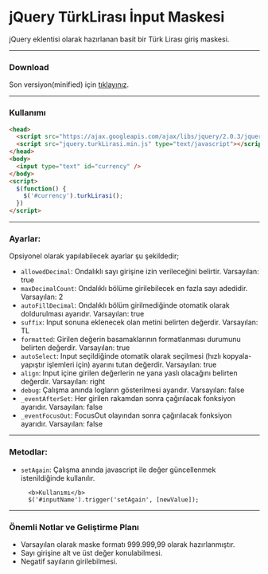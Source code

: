 jQuery TürkLirası İnput Maskesi
===============================

jQuery eklentisi olarak hazırlanan basit bir Türk Lirası giriş maskesi.

***
### Download

Son versiyon(minified) için [tıklayınız](https://raw.github.com/ozguradem/maskTurkLirasi/master/dist/jquery.turkLirasi.min.js).

***
### Kullanımı
```html
<head>
  <script src="https://ajax.googleapis.com/ajax/libs/jquery/2.0.3/jquery.min.js" type="text/javascript"></script>
  <script src="jquery.turkLirasi.min.js" type="text/javascript"></script>
</head>
<body>
  <input type="text" id="currency" />
</body>
<script>
  $(function() {
    $('#currency').turkLirasi();
  })
</script>
```

***
### Ayarlar:

Opsiyonel olarak yapılabilecek ayarlar şu şekildedir;


 * `allowedDecimal`: Ondalıklı sayı girişine izin verileceğini belirtir. Varsayılan: true
 * `maxDecimalCount`: Ondalıklı bölüme girilebilecek en fazla sayı adedidir. Varsayılan: 2
 * `autoFillDecimal`: Ondalıklı bölüm girilmediğinde otomatik olarak doldurulması ayarıdır. Varsayılan: true
 * `suffix`: Input sonuna eklenecek olan metini belirten değerdir. Varsayılan: TL
 * `formatted`: Girilen değerin basamaklarının formatlanması durumunu belirten değerdir. Varsayılan: true
 * `autoSelect`: Input seçildiğinde otomatik olarak seçilmesi (hızlı kopyala-yapıştır işlemleri için) ayarını tutan değerdir. Varsayılan: true
 * `align`: Input içine girilen değerlerin ne yana yaslı olacağını belirten değerdir. Varsayılan: right
 * `debug`: Çalışma anında logların gösterilmesi ayarıdır. Varsayılan: false
 * `_eventAfterSet`: Her girilen rakamdan sonra çağırılacak fonksiyon ayarıdır. Varsayılan: false
 * `_eventFocusOut`: FocusOut olayından sonra çağırılacak fonksiyon ayarıdır. Varsayılan: false

***
### Metodlar:

* `setAgain`: Çalışma anında javascript ile değer güncellenmek istenildiğinde kullanılır.
	
		<b>Kullanımı</b>
		$('#inputName').trigger('setAgain', [newValue]);

 
***
### Önemli Notlar ve Geliştirme Planı

- Varsayılan olarak maske formatı 999.999,99 olarak hazırlanmıştır. 
- Sayı girişine alt ve üst değer konulabilmesi.
- Negatif sayıların girilebilmesi.


